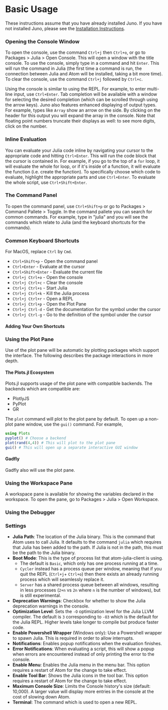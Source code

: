 
# Basic Usage

These instructions assume that you have already installed Juno. If you have not
installed Juno, please see the [Installation Instructions](@ref).

### Opening the Console Window

To open the console, use the command `Ctrl+j` then `Ctrl+o`, or go to Packages >
Julia > Open Console. This will open a window with the title console. To use the
console, simply type in a command and hit `Enter`. This will run the command in
Julia (the first time a command is run, the connection between Julia and Atom
will be installed, taking a bit more time). To clear the console, use the command
`Ctrl+j` followed by `Ctrl+c`.

Using the console is similar to using the REPL. For example, to enter multi-line
input, use `Ctrl+Enter`. Tab completion will be available with a window for selecting
the desired completion (which can be scrolled through using the arrow keys). Juno
also features enhanced displaying of output types. For example, types like `Array`
show an arrow on the side. By clicking on the header for this output you will
expand the array in the console. Note that floating point numbers truncate their
displays as well: to see more digits, click on the number.

### Inline Evaluation

You can evaluate your Julia code inline by navigating your cursor to the appropriate
code and hitting `Ctrl+Enter`. This will run the code block that the cursor is
contained in. For example, if you go to the top of a `for` loop, it will evaluate
the whole for loop, or if it's inside of a function, it will evaluate the function
(i.e. create the function). To specifically choose which code to evaluate, highlight
the appropriate parts and use `Ctrl+Enter`. To evaluate the whole script, use
`Ctrl+Shift+Enter`.

### The Command Panel

To open the command panel, use `Ctrl+Shift+p` or go to Packages > Command Pallete > Toggle.
In the command pallete you can search for common commands. For example, type in
"julia" and you will see the commands which relate to Julia (and the keyboard shortcuts
for the commands).

### Common Keyboard Shortcuts

For MacOS, replace `Ctrl` by `Cmd`.

- `Ctrl+Shift+p` - Open the command panel
- `Ctrl+Enter` - Evaluate at the cursor
- `Ctrl+Shift+Enter` - Evaluate the current file
- `Ctrl+j Ctrl+o` - Open the console
- `Ctrl+j Ctrl+c` - Clear the console
- `Ctrl+j Ctrl+s` - Start Julia
- `Ctrl+j Ctrl+k` - Kill the Julia process
- `Ctrl+j Ctrl+r` - Open a REPL
- `Ctrl+j Ctrl+p` - Open the Plot Pane
- `Ctrl+j Ctrl-d` - Get the documentation for the symbol under the cursor
- `Ctrl+j Ctrl-g` - Go to the definition of the symbol under the cursor

#### Adding Your Own Shortcuts

### Using the Plot Pane

Use of the plot pane will be automatic by plotting packages which support the
interface. The following describes the package interactions in more depth.

#### The Plots.jl Ecosystem

Plots.jl supports usage of the plot pane with compatible backends. The backends
which are compatible are:

- PlotlyJS
- PyPlot
- GR

The `plot` command will plot to the plot pane by default. To open up a non-plot
pane window, use the `gui()` command. For example,

```julia
using Plots
pyplot() # Choose a backend
plot(rand(4,4)) # This will plot to the plot pane
gui() # This will open up a separate interactive GUI window
```

#### Gadfly

Gadfly also will use the plot pane.

### Using the Workspace Pane

A workspace pane is available for showing the variables declared in the workspace.
To open the pane, go to Packages > Julia > Open Workspace.

### Using the Debugger

### Settings

- **Julia Path**: The location of the Julia binary. This is the command that Atom uses
  to call Julia. It defaults to the command `julia` which requires that Julia
  has been added to the path. If Julia is not in the path, this must be the path
  to the Julia binary.
- **Boot Mode**: This is the type of process list that atom-julia-client is using.
  -  The
  default is `Basic`, which only has one process running at a time.
  - `Cycler` instead has a process queue per window, meaning that if you quit the
  REPL (`Ctrl+j`+ `Ctrl+o`) then there exists an already running process which will
  seamlessly replace it.
  - `Server` has a shared process queue between all windows, resulting
  in less processes (`2+n` vs `2n` where `n` is the number of windows), but is
  still experimental.
- **Deprecation Warnings**: Checkbox for whether to show the Julia deprecation warnings
  in the console.
- **Optimization Level**: Sets the `-O` optimization level for the Julia LLVM compiler.
  The default is `3` corresponding to `-O3` which is the default for the Julia REPL.
   Higher levels take longer to compile but produce faster code.
- **Enable Powershell Wrapper** (Windows only): Use a Powershell wrapper to spawn Julia.
  This is required in order to allow interrupts.
- **Notifications**: Enables popup notifications when the evaluation finishes.
- **Error Notifications**: When evaluating a script, this will show a popup when
  errors are encountered instead of only printing the error to the console.
- **Enable Menu**: Enables the Julia menu in the menu bar. This option requires a
  restart of Atom for the change to take effect.
- **Enable Tool Bar**: Shows the Julia icons in the tool bar. This option requires a
  restart of Atom for the change to take effect.
- **Maximum Console Size**: Limits the Console history's size (default: 10,000).
  A larger value will display more entries in the console at the cost of slowing
  down Atom.
- **Terminal**: The command which is used to open a new REPL.
